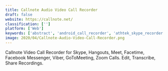 ```yaml
---
title: Callnote Audio Video Call Recorder
draft: false 
website: https://callnote.net/
classification: ['']
platform: ['Web']
keywords: ['abstract', 'android_call_recorder', 'athtek_skype_recorder', 'audio_hijack', 'automatic_call_recorder', 'call_recorder', 'callgraph_skype_recorder', 'django_automatic_call_recorder', 'evaer_skype_video_recorder', 'mp3_skype_recorder', 'mx_skype_recorder', 'pamela_for_skype', 'quick_record', 'saltybeer_skype_recorder', 'supertintin', 'video_chat_recorder', 'ifree_skype_recorder']
image: 2020/04/Callnote-Audio-Video-Call-Recorder.png
---
```

Callnote Video Call Recorder for Skype, Hangouts, Meet, Facetime, Facebook Messenger, Viber, GoToMeeting, Zoom Calls. Edit, Transcribe, Share Recordings.
